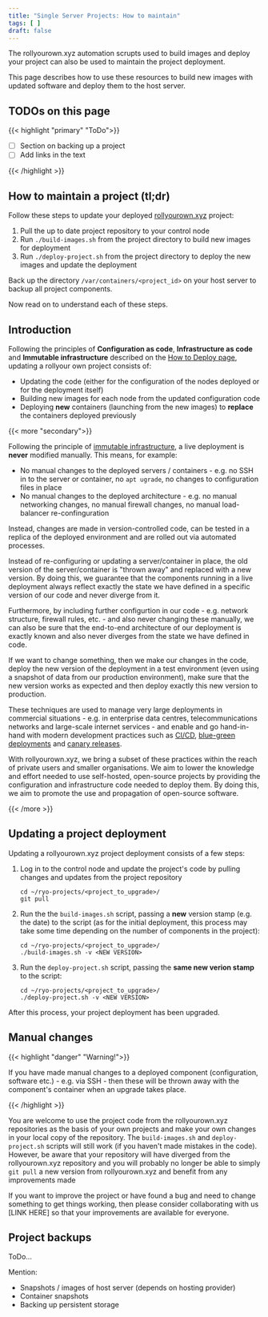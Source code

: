 ```yaml
---
title: "Single Server Projects: How to maintain"
tags: [ ]
draft: false
---
```


The rollyourown.xyz automation scrupts used to build images and deploy your project can also be used to maintain the project deployment.

This page describes how to use these resources to build new images with updated software and deploy them to the host server.

<!--more-->

## TODOs on this page

{{< highlight "primary" "ToDo">}}

- [ ] Section on backing up a project
- [ ] Add links in the text

{{< /highlight >}}

## How to maintain a project (tl;dr)

Follow these steps to update your deployed [rollyourown.xyz](https://rollyourown.xyz) project:

1. Pull the up to date project repository to your control node
2. Run `./build-images.sh` from the project directory to build new images for deployment
3. Run `./deploy-project.sh` from the project directory to deploy the new images and update the deployment

Back up the directory `/var/containers/<project_id>` on your host server to backup all project components.

Now read on to understand each of these steps.

## Introduction

Following the principles of **Configuration as code**, **Infrastructure as code** and **Immutable infrastructure** described on the [How to Deploy page](/rollyourown/single_server_projects/how_to_deploy/#introduction), updating a rollyour own project consists of:

- Updating the code (either for the configuration of the nodes deployed or for the deployment itself)
- Building new images for each node from the updated configuration code
- Deploying **new** containers (launching from the new images) to **replace** the containers deployed previously

{{< more "secondary">}}

Following the principle of [immutable infrastructure](https://www.digitalocean.com/community/tutorials/what-is-immutable-infrastructure), a live deployment is **never** modified manually. This means, for example:

- No manual changes to the deployed servers / containers - e.g. no SSH in to the server or container, no `apt ugrade`, no changes to configuration files in place
- No manual changes to the deployed architecture - e.g. no manual networking changes, no manual firewall changes, no manual load-balancer re-confinguration

Instead, changes are made in version-controlled code, can be tested in a replica of the deployed environment and are rolled out via automated processes.

Instead of re-configuring or updating a server/container in place, the old version of the server/container is "thrown away" and replaced with a new version. By doing this, we guarantee that the components running in a live deployment always reflect exactly the state we have defined in a specific version of our code and never diverge from it.

Furthermore, by including further configurtion in our code - e.g. network structure, firewall rules, etc. - and also never changing these manually, we can also be sure that the end-to-end architecture of our deployment is exactly known and also never diverges from the state we have defined in code.

If we want to change something, then we make our changes in the code, deploy the new version of the deployment in a test environment (even using a snapshot of data from our production environment), make sure that the new version works as expected and then deploy exactly this new version to production.

These techniques are used to manage very large deployments in commercial situations - e.g. in enterprise data centres, telecommunications networks and large-scale internet services - and enable and go hand-in-hand with modern development practices such as [CI/CD](https://www.redhat.com/en/topics/devops/what-is-ci-cd), [blue-green deployments](https://martinfowler.com/bliki/BlueGreenDeployment.html) and [canary releases](https://martinfowler.com/bliki/CanaryRelease.html).

With rollyourown.xyz, we bring a subset of these practices within the reach of private users and smaller organisations. We aim to lower the knowledge and effort needed to use self-hosted, open-source projects by providing the configuration and infrastructure code needed to deploy them. By doing this, we aim to promote the use and propagation of open-source software.

{{< /more >}}

## Updating a project deployment

Updating a rollyourown.xyz project deployment consists of a few steps:

1. Log in to the control node and update the project's code by pulling changes and updates from the project repository

    ```console
    cd ~/ryo-projects/<project_to_upgrade>/
    git pull
    ```

2. Run the the `build-images.sh` script, passing a **new** version stamp (e.g. the date) to the script (as for the initial deployment, this process may take some time depending on the number of components in the project):

    ```console
    cd ~/ryo-projects/<project_to_upgrade>/
    ./build-images.sh -v <NEW VERSION>
    ```

3. Run the `deploy-project.sh` script, passing the **same new verion stamp** to the script:

    ```console
    cd ~/ryo-projects/<project_to_upgrade>/
    ./deploy-project.sh -v <NEW VERSION>
    ```

After this process, your project deployment has been upgraded.

## Manual changes

{{< highlight "danger" "Warning!">}}

If you have made manual changes to a deployed component (configuration, software etc.) - e.g. via SSH - then these will be thrown away with the component's container when an upgrade takes place.

{{< /highlight >}}

You are welcome to use the project code from the rollyourown.xyz repositories as the basis of your own projects and make your own changes in your local copy of the repository. The `build-images.sh` and `deploy-project.sh` scripts will still work (if you haven't made mistakes in the code). However, be aware that your repository will have diverged from the rollyourown.xyz repository and you will probably no longer be able to simply `git pull` a new version from rollyourown.xyz and benefit from any improvements made

If you want to improve the project or have found a bug and need to change something to get things working, then please consider collaborating with us [LINK HERE] so that your improvements are available for everyone.

## Project backups

ToDo...

Mention:

- Snapshots / images of host server (depends on hosting provider)
- Container snapshots
- Backing up persistent storage
